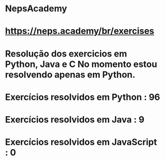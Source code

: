 # NepsAcademy
# https://neps.academy/br/exercises 
# Resolução dos exercicios em Python, Java e C No momento estou resolvendo apenas em Python.
# Exercícios resolvidos em Python : 96
# Exercícios resolvidos em Java : 9
# Exercícios resolvidos em JavaScript : 0
